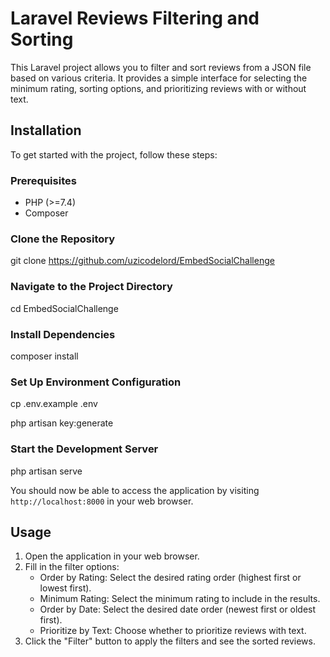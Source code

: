 # Laravel Reviews Filtering and Sorting

This Laravel project allows you to filter and sort reviews from a JSON file based on various criteria. It provides a simple interface for selecting the minimum rating, sorting options, and prioritizing reviews with or without text.

## Installation

To get started with the project, follow these steps:

### Prerequisites

- PHP (>=7.4)
- Composer

### Clone the Repository

git clone https://github.com/uzicodelord/EmbedSocialChallenge

### Navigate to the Project Directory

cd EmbedSocialChallenge

### Install Dependencies

composer install

### Set Up Environment Configuration

cp .env.example .env

php artisan key:generate

### Start the Development Server

php artisan serve


You should now be able to access the application by visiting `http://localhost:8000` in your web browser.

## Usage

1. Open the application in your web browser.
2. Fill in the filter options:
   - Order by Rating: Select the desired rating order (highest first or lowest first).
   - Minimum Rating: Select the minimum rating to include in the results.
   - Order by Date: Select the desired date order (newest first or oldest first).
   - Prioritize by Text: Choose whether to prioritize reviews with text.
3. Click the "Filter" button to apply the filters and see the sorted reviews.

